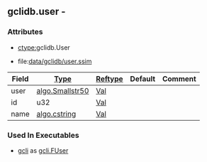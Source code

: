 ## gclidb.user -


### Attributes
<a href="#attributes"></a>
<!-- dev.mdmark  mdmark:MDSECTION  state:BEG_AUTO  param:Attributes -->
* [ctype:](/txt/ssimdb/dmmeta/ctype.md)gclidb.User

* file:[data/gclidb/user.ssim](/data/gclidb/user.ssim)

|Field|[Type](/txt/ssimdb/dmmeta/ctype.md)|[Reftype](/txt/ssimdb/dmmeta/reftype.md)|Default|Comment|
|---|---|---|---|---|
|user|[algo.Smallstr50](/txt/protocol/algo/README.md#algo-smallstr50)|[Val](/txt/exe/amc/reftypes.md#val)|||
|id|u32|[Val](/txt/exe/amc/reftypes.md#val)|||
|name|[algo.cstring](/txt/protocol/algo/cstring.md)|[Val](/txt/exe/amc/reftypes.md#val)|||

<!-- dev.mdmark  mdmark:MDSECTION  state:END_AUTO  param:Attributes -->

### Used In Executables
<a href="#used-in-executables"></a>
<!-- dev.mdmark  mdmark:MDSECTION  state:BEG_AUTO  param:ImdbUses -->

* [gcli](/txt/exe/gcli/internals.md) as [gcli.FUser](/txt/exe/gcli/internals.md#gcli-fuser)

<!-- dev.mdmark  mdmark:MDSECTION  state:END_AUTO  param:ImdbUses -->

